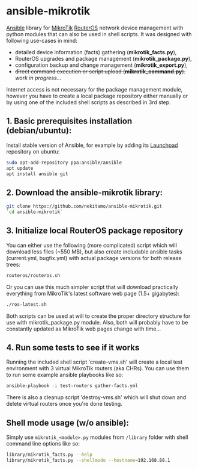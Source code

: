 # ansible-mikrotik
[Ansible](https://www.ansible.com/) library for [MikroTik](https://mikrotik.com/) [RouterOS](https://mikrotik.com/software) network device management with python modules that can also be used in shell scripts. It was designed with following use-cases in mind:
* detailed device information (facts) gathering (**mikrotik_facts.py**),
* RouterOS upgrades and package management (**mikrotik_package.py**),
* configuration backup and change management (**mikrotik_export.py**),
* ~~direct command execution or script upload (**mikrotik_command.py**).~~ _work in progress..._

Internet access is not necessary for the package management module, however you have to create a local package repository either manually or by using one of the included shell scripts as described in 3rd step.
## 1. Basic prerequisites installation (debian/ubuntu):
Install stable version of Ansible, for example by adding its [Launchpad](https://launchpad.net/~ansible/+archive/ubuntu/ansible) repository on ubuntu:
```sh
sudo apt-add-repository ppa:ansible/ansible
apt update
apt install ansible git
```
## 2. Download the ansible-mikrotik library:
```sh
git clone https://github.com/nekitamo/ansible-mikrotik.git
`cd ansible-mikrotik`
```
## 3. Initialize local RouterOS package repository
You can either use the following (more complicated) script which will download less files (~550 MB), but also create includable ansible tasks (current.yml, bugfix.yml) with actual package versions for both release trees:
```sh
routeros/routeros.sh
```
Or you can use this much simpler script that will download practically everything from MikroTik's latest software web page (1.5+ gigabytes):
```sh
./ros-latest.sh
```
Both scripts can be used at will to create the proper directory structure for use with mikrotik_package.py module. Also, both will probably have to be constantly updated as MikroTik web pages change with time...
## 4. Run some tests to see if it works
Running the included shell script 'create-vms.sh' will create a local test environment with 3 virtual MikroTik routers (aka CHRs). You can use them to run some example ansible playbooks like so:
```sh
ansible-playbook -i test-routers gather-facts.yml
```
There is also a cleanup script 'destroy-vms.sh' which will shut down and delete virtual routers once you're done testing.
## Shell mode usage (w/o ansible):
Simply use `mikrotik_<module>.py` modules from `/library` folder with shell command line options like so:
```sh
library/mikrotik_facts.py --help
library/mikrotik_facts.py --shellmode --hostname=192.168.88.1
```
